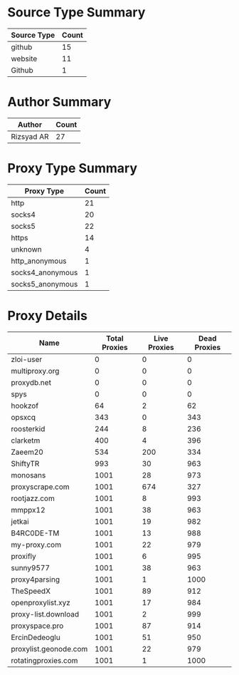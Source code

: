 # Source Type Summary

| Source Type | Count |
|-------------|-------|
| github | 15 |
| website | 11 |
| Github | 1 |


# Author Summary

| Author | Count |
|--------|-------|
| Rizsyad AR | 27 |


# Proxy Type Summary

| Proxy Type | Count |
|------------|-------|
| http | 21 |
| socks4 | 20 |
| socks5 | 22 |
| https | 14 |
| unknown | 4 |
| http_anonymous | 1 |
| socks4_anonymous | 1 |
| socks5_anonymous | 1 |


# Proxy Details

| Name | Total Proxies | Live Proxies | Dead Proxies |
|------|---------------|--------------|---------------|
| zloi-user | 0 | 0 | 0 |
| multiproxy.org | 0 | 0 | 0 |
| proxydb.net | 0 | 0 | 0 |
| spys | 0 | 0 | 0 |
| hookzof | 64 | 2 | 62 |
| opsxcq | 343 | 0 | 343 |
| roosterkid | 244 | 8 | 236 |
| clarketm | 400 | 4 | 396 |
| Zaeem20 | 534 | 200 | 334 |
| ShiftyTR | 993 | 30 | 963 |
| monosans | 1001 | 28 | 973 |
| proxyscrape.com | 1001 | 674 | 327 |
| rootjazz.com | 1001 | 8 | 993 |
| mmppx12 | 1001 | 38 | 963 |
| jetkai | 1001 | 19 | 982 |
| B4RC0DE-TM | 1001 | 13 | 988 |
| my-proxy.com | 1001 | 22 | 979 |
| proxifly | 1001 | 6 | 995 |
| sunny9577 | 1001 | 38 | 963 |
| proxy4parsing | 1001 | 1 | 1000 |
| TheSpeedX | 1001 | 89 | 912 |
| openproxylist.xyz | 1001 | 17 | 984 |
| proxy-list.download | 1001 | 2 | 999 |
| proxyspace.pro | 1001 | 87 | 914 |
| ErcinDedeoglu | 1001 | 51 | 950 |
| proxylist.geonode.com | 1001 | 22 | 979 |
| rotatingproxies.com | 1001 | 1 | 1000 |
